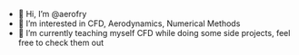 - 👋 Hi, I’m @aerofry
- 👀 I’m interested in CFD, Aerodynamics, Numerical Methods
- 🌱 I’m currently teaching myself CFD while doing some side projects, feel free to check them out

<!---
aerofry/aerofry is a ✨ special ✨ repository because its `README.md` (this file) appears on your GitHub profile.
You can click the Preview link to take a look at your changes.
--->
